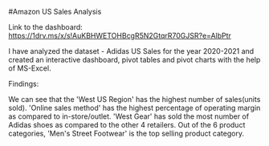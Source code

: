 #Amazon US Sales Analysis

Link to the dashboard:
https://1drv.ms/x/s!AuKBHWETOHBcgR5N2GtqrR70GJSR?e=AlbPtr

I have analyzed the dataset - Adidas US Sales for the year 2020-2021 and created an interactive dashboard, pivot tables and pivot charts with the help of MS-Excel.

Findings:

We can see that the 'West US Region' has the highest number of sales(units sold).
'Online sales method' has the highest percentage of operating margin as compared to in-store/outlet.
'West Gear' has sold the most number of Adidas shoes as compared to the other 4 retailers.
Out of the 6 product categories, 'Men's Street Footwear' is the top selling product category.

